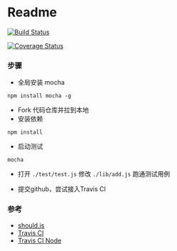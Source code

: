 # Readme

[![Build Status](https://travis-ci.org/mayufo/exercise2.svg?branch=master)](https://travis-ci.org/mayufo/exercise2)

[![Coverage Status](https://coveralls.io/repos/github/mayufo/exercise2/badge.svg?branch=master)](https://coveralls.io/github/mayufo/exercise2?branch=master)

### 步骤

* 全局安装 mocha

```
npm install mocha -g
```

* Fork 代码仓库并拉到本地
* 安装依赖

```
npm install
```

* 启动测试

```
mocha
```

* 打开 `./test/test.js` 修改 `./lib/add.js` 跑通测试用例 

* 提交github，尝试接入Travis CI

### 参考

* [should.js](https://github.com/shouldjs/should.js)
* [Travis CI](https://www.travis-ci.org/)
* [Travis CI Node](https://docs.travis-ci.com/user/languages/javascript-with-nodejs/)
